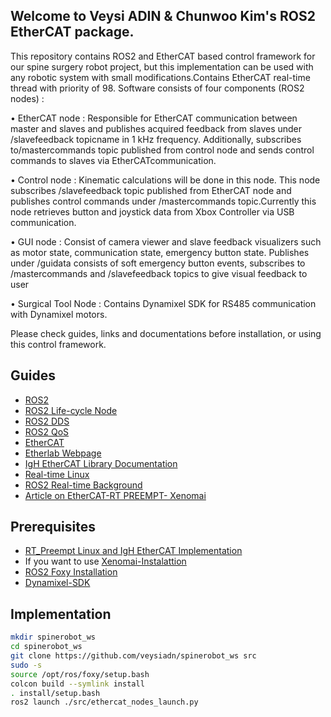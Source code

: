 ## Welcome to Veysi ADIN & Chunwoo Kim's ROS2 EtherCAT package.

  This repository contains ROS2 and EtherCAT based control framework for our spine surgery robot project, but this implementation can be used with any robotic system with small modifications.Contains EtherCAT real-time thread with priority of 98. Software consists of four components (ROS2 nodes) : 

  • EtherCAT node : Responsible for EtherCAT communication between master and slaves and publishes acquired feedback from slaves under /slavefeedback topicname in 1 kHz frequency. Additionally, subscribes to/mastercommands topic published from control node and sends control commands to slaves via EtherCATcommunication.

  • Control node : Kinematic calculations will be done in this node. This node subscribes /slavefeedback topic published from EtherCAT node and publishes control commands under /mastercommands topic.Currently this node retrieves button and joystick data from Xbox Controller via USB communication.

  • GUI node : Consist of camera viewer and slave feedback visualizers such as motor state, communication state, emergency button state. Publishes under /guidata consists of soft emergency button events, subscribes to /mastercommands and /slavefeedback topics to give visual feedback to user

 • Surgical Tool Node : Contains Dynamixel SDK for RS485 communication with Dynamixel motors.

 Please check guides, links and documentations before installation, or using this control framework.

## Guides

- [ROS2](https://docs.ros.org/en/foxy/index.html)
- [ROS2 Life-cycle Node](https://design.ros2.org/articles/node_lifecycle.html)
- [ROS2 DDS](https://design.ros2.org/articles/ros_on_dds.html)
- [ROS2 QoS](https://design.ros2.org/articles/qos_deadline_liveliness_lifespan.html)
- [EtherCAT](https://www.ethercat.org/en/technology.html)
- [Etherlab Webpage](https://www.etherlab.org/en/ethercat/index.php)
- [IgH EtherCAT Library Documentation](https://www.etherlab.org/download/ethercat/ethercat-1.5.2.pdf)
- [Real-time Linux](https://wiki.linuxfoundation.org/realtime/documentation/technical_basics/start)
- [ROS2 Real-time Background](https://design.ros2.org/articles/realtime_background.html)
- [Article on EtherCAT-RT PREEMPT- Xenomai](https://www.ripublication.com/ijaer17/ijaerv12n21_94.pdf)

## Prerequisites
- [RT_Preempt Linux and IgH EtherCAT Implementation](https://github.com/veysiadn/IgHEtherCATImplementation)
- If you want to use [Xenomai-Instalattion](https://github.com/veysiadn/xenomai-install)
- [ROS2 Foxy Installation](https://docs.ros.org/en/foxy/Installation/Ubuntu-Install-Debians.html)
- [Dynamixel-SDK](https://github.com/ROBOTIS-GIT/DynamixelSDK)

## Implementation

```sh
mkdir spinerobot_ws 
cd spinerobot_ws
git clone https://github.com/veysiadn/spinerobot_ws src
sudo -s
source /opt/ros/foxy/setup.bash
colcon build --symlink install
. install/setup.bash
ros2 launch ./src/ethercat_nodes_launch.py
```

